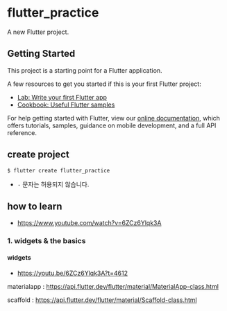 # flutter_practice

A new Flutter project.

## Getting Started

This project is a starting point for a Flutter application.

A few resources to get you started if this is your first Flutter project:

- [Lab: Write your first Flutter app](https://flutter.dev/docs/get-started/codelab)
- [Cookbook: Useful Flutter samples](https://flutter.dev/docs/cookbook)

For help getting started with Flutter, view our
[online documentation](https://flutter.dev/docs), which offers tutorials,
samples, guidance on mobile development, and a full API reference.

## create project

```
$ flutter create flutter_practice
```

- `-` 문자는 허용되지 않습니다.

## how to learn

- https://www.youtube.com/watch?v=6ZCz6Ylqk3A

### 1. widgets & the basics

#### widgets

- https://youtu.be/6ZCz6Ylqk3A?t=4612

materialapp : https://api.flutter.dev/flutter/material/MaterialApp-class.html

scaffold : https://api.flutter.dev/flutter/material/Scaffold-class.html
